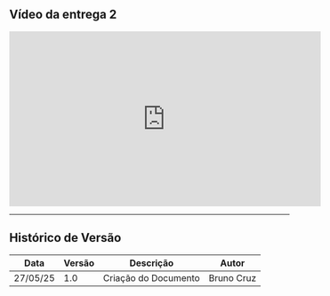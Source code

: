 ## Vídeo da entrega 2
<iframe width="560" height="315" src="https://www.youtube.com/embed/fGXeyhUzkpk?si=tpyY1G98RMDftAJH" title="YouTube video player" frameborder="0" allow="accelerometer; autoplay; clipboard-write; encrypted-media; gyroscope; picture-in-picture; web-share" referrerpolicy="strict-origin-when-cross-origin" allowfullscreen></iframe>

---
## Histórico de Versão

| Data     | Versão | Descrição            | Autor      |
| -------- | ------ | -------------------- | ---------- |
| 27/05/25 | 1.0    | Criação do Documento | Bruno Cruz |
